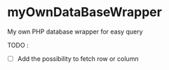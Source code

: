 # myOwnDataBaseWrapper
My own PHP database wrapper for easy query

TODO :
- [ ] Add the possibility to fetch row or column
